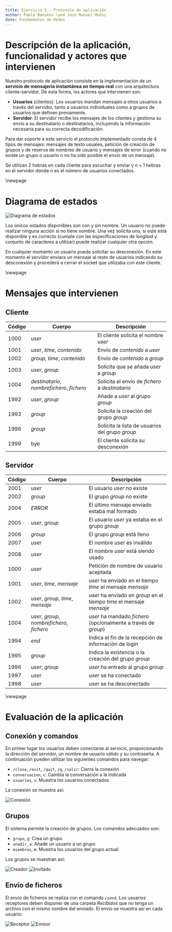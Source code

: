 ```yaml
---
title: Ejercicio 5 - Protocolo de aplicación
author: Pablo Baeyens \and José Manuel Muñoz
date: Fundamentos de Redes
---
```


# Descripción de la aplicación, funcionalidad y actores que intervienen

Nuestro protocolo de aplicación consiste en la implementación de un **servicio de mensajería instantánea en tiempo real** con una arquitectura cliente-servidor. De esta forma, los actores que intervienen son:

- **Usuarios** (clientes): Los usuarios mandan mensajes a otros usuarios a través del servidor, tanto a usuarios individuales como a grupos de usuarios que definen previamente.
- **Servidor**: El servidor recibe los mensajes de los clientes y gestiona su envío a su destinatario o destinatarios, incluyendo la información necesaria para su correcta decodificación.

Para dar soporte a este servicio el protocolo implementado consta de 4 tipos de mensajes: mensajes de texto usuales, petición de creación de grupos y de reserva de nombres de usuario y mensajes de error (cuando no existe un grupo o usuario o no ha sido posible el envío de un mensaje).

Se utilizan 2 hebras en cada cliente para escuchar y enviar y $n +1$ hebras en el servidor donde $n$ es el número de usuarios conectados.

\newpage

# Diagrama de estados

![Diagrama de estados](diagrama.png)

Los únicos estados disponibles son con y sin nombre. Un usuario no puede realizar ninguna acción si no tiene nombre. Una vez solicita uno, si este está disponible y es correcto (cumple con las especificaciones de longitud y conjunto de caracteres a utilizar) puede realizar cualquier otra opción.

En cualquier momento un usuario puede solicitar su desconexión. En este momento el servidor enviara un mensaje al resto de usuarios indicando su desconexión y procederá a cerrar el socket que utilizaba con este cliente.

\newpage

# Mensajes que intervienen

## Cliente

| **Código** | **Cuerpo** | **Descripción**|
|------------|-----------------------|--------------------------------|
| 1000       | *user* | El cliente solicita el nombre *user* |
| 1001       | *user*, *time*, *contenido* | Envío de *contenido* a *user* |
| 1002       | *group*, *time*, *contenido* | Envío de *contenido* a *group* |
| 1003       | *user*, *group* | Solicita que se añada *user* a *group* |
| 1004       | *destinatario*, *nombrefichero*, *fichero* | Solicita el envío de *fichero* a *destinatario* |
| 1992       | *user*, *group* | Añade a *user* al grupo *group* |
| 1993       | *group* | Solicita la creación del grupo *group* |
| 1996       | *group* | Solicita la lista de usuarios del grupo *group* |
| 1999       | bye | El cliente solicita su desconexión |

## Servidor

| **Código** | **Cuerpo** | **Descripción** |
|------------|------------------------|---------------------------------|
| 2001 | *user* | El usuario *user* no existe |
| 2002 | *group* | El grupo *group* no existe |
| 2004 | *ERROR* | El último mensaje enviado estaba mal formado |
| 2005 | *user*, *group* | El usuario *user* ya estaba en el grupo *group* |
| 2006 | *group* | El grupo *group* está lleno |
| 2007 | *user* | El nombre *user* es inválido |
| 2008 | *user* | El nombre *user* está siendo usado |
| 1000 | *user* | Petición de nombre de usuario aceptada |
| 1001 | *user*, *time*, *mensaje* | *user* ha enviado en el tiempo *time* el mensaje *mensaje* |
| 1002 | *user*, *group*, *time*, *mensaje* | *user* ha enviado en *group* en el tiempo *time* el mensaje *mensaje* |
| 1004 | *user*, *group*, *nombrefichero*, *fichero* | *user* ha mandado *fichero* (opcionalmente a través de *group*) |
| 1994 | *end* | Indica el fin de la recepción de información de login |
| 1995 | *group* | Indica la existencia o la creación del grupo *group* |
| 1996 | *user*, *group* | *user* ha entrado al grupo *group* |
| 1997 | *user* | *user* se ha conectado |
| 1998 | *user* | *user* se ha desconectado |

\newpage

# Evaluación de la aplicación

## Conexión y comandos

En primer lugar los usuarios deben conectarse al servicio, proporcionando la dirección del servidor, un nombre de usuario válido y su contraseña. A continuación pueden utilizar los siguientes comandos para navegar:

- `/close`, `/exit`, `/quit`, `/q`, `/salir`: Cierra la conexión
- `conversacion`, `c`: Cambia la conversación a la indicada
- `usuarios`, `u`: Muestra los usuarios conectados

La conexión se muestra así:

![Conexión](conexion.png)

## Grupos

El sistema permite la creación de grupos. Los comandos adecuados son:

- `grupo`, `g`: Crea un grupo
- `anadir`, `a`: Añade un usuario a un grupo
- `miembros`, `m`: Muestra los usuarios del grupo actual

Los grupos se muestran así:

![Creador](creador_grupo.png)
![Invitado](invitado.png)

## Envío de ficheros

El envío de ficheros se realiza con el comando `/send`. Los usuarios receptores deben disponer de una carpeta *Recibidos* que no tenga un archivo con el mismo nombre del enviado. El envío se muestra así en cada usuario:

![Receptor](receptor.png)
![Emisor](emisor.png)
